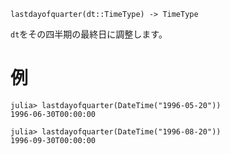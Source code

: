 ```
lastdayofquarter(dt::TimeType) -> TimeType
```

`dt`をその四半期の最終日に調整します。

# 例

```jldoctest
julia> lastdayofquarter(DateTime("1996-05-20"))
1996-06-30T00:00:00

julia> lastdayofquarter(DateTime("1996-08-20"))
1996-09-30T00:00:00
```
